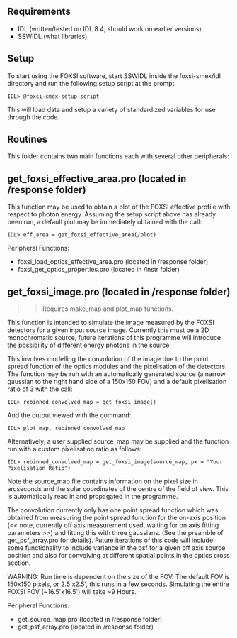 
Requirements
------------
 * IDL (written/tested on IDL 8.4; should work on earlier versions)
 * SSWIDL (what libraries)

Setup
-----

To start using the FOXSI software, start SSWIDL inside the foxsi-smex/idl directory
and run the following setup script at the prompt.

    IDL> @foxsi-smex-setup-script

This will load data and setup a variety of standardized variables for use through
the code.

Routines
--------

This folder contains two main functions each with several other peripherals: 

get_foxsi_effective_area.pro            (located in /response folder)
----------------------------

This function may be used to obtain a plot of the FOXSI effective profile with respect
to photon energy. Assuming the setup script above has already been run, a default plot 
may be immediately obtained with the call:

    IDL> eff_area = get_foxsi_effective_area(/plot)

Peripheral Functions:      
- foxsi_load_optics_effective_area.pro    (located in /response folder)
- foxsi_get_optics_properties.pro         (located in /instr folder) 

get_foxsi_image.pro                       (located in /response folder)
-------------------

>> Requires make_map and plot_map functions.


This function is intended to simulate the image measured by the FOXSI detectors for a 
given input source image. Currently this must be a 2D monochromatic source, future iterations
of this programme will introduce the possibility of different energy photons in the source.

This involves modelling the convolution of the image due to the point spread function of
the optics modules and the pixelisation of the detectors. The function may be run with an 
automatically generated source (a narrow gaussian to the right hand side of a 150x150 FOV) 
and a default pixelisation ratio of 3 with the call:

    IDL> rebinned_convolved_map = get_foxsi_image()

And the output viewed with the command:

    IDL> plot_map, rebinned_convolved_map

Alternatively, a user supplied source_map may be supplied and the function run with a 
custom pixelisation ratio as follows:

    IDL> rebinned_convolved_map = get_foxsi_image(source_map, px = "Your Pixelisation Ratio")

Note the source_map file contains information on the pixel size in arcseconds and the solar
coordinates of the centre of the field of view. This is automatically read in and propagated
in the programme.

The convolution currently only has one point spread function which was obtained from measuring 
the point spread function for the on-axis position (<< note, currently off axis measurement used,
waiting for on axis fitting parameters >>) and fitting this with three gaussians. (See the preamble
of get_psf_array.pro for details). Future iterations of this code will include some functionality 
to include variance in the psf for a given off axis source position and also for convolving at 
different spatial points in the optics cross section.


WARNING: Run time is dependent on the size of the FOV. The default FOV is 150x150 pixels,
or 2.5'x2.5', this runs in a few seconds. Simulating the entire FOXSI FOV (~16.5'x16.5')
will take ~9 Hours.


Peripheral Functions:  
- get_source_map.pro                      (located in /response folder)
- get_psf_array.pro                       (located in /response folder)
  
